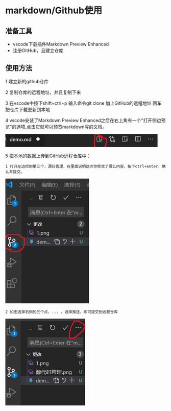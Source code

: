 # markdown/Github使用
## 准备工具
* vscode下载插件Markdown Preview Enhanced
* 注册GitHub，且建立仓库
## 使用方法
1 建立新的github仓库

2  复制仓库的远程地址，并且复制下来

3 在vscode中按下shift+ctrl+p 输入命令git clone 加上GitHub的远程地址 回车 把仓库下载更新到本地

4 vscode安装了Markdown Preview Enhanced之后在右上角有一个"打开侧边预览"的选项,点击它就可以预览markdown写的文档。

![如何打开侧边预览](./1.png)


5 把本地的数据上传到GitHub远程仓库中：

    1 打开左边栏的第三个，源码管理，在里面说明这次你修改了很么内容，按下ctrl+enter，确认并提交。

![源代码管理选项](./源代码管理.png)
    

    2 如图选择右侧的三个点，... ，选择推送，即可提交到远程仓库
![提交](./三个点.png) 